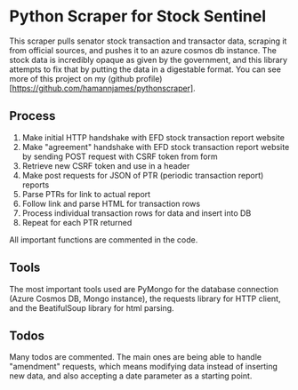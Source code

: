 # Python Scraper for Stock Sentinel

This scraper pulls senator stock transaction and transactor data, scraping it from official sources, and pushes it to an azure cosmos db instance. The stock data is incredibly opaque as given by the government, and this library attempts to fix that by putting the data in a digestable format. You can see more of this project on my (github profile)[https://github.com/hamannjames/pythonscraper].

## Process

1. Make initial HTTP handshake with EFD stock transaction report website
2. Make "agreement" handshake with EFD stock transaction report website by sending POST request with CSRF token from form
3. Retrieve new CSRF token and use in a header
4. Make post requests for JSON of PTR (periodic transaction report) reports
5. Parse PTRs for link to actual report
6. Follow link and parse HTML for transaction rows
7. Process individual transaction rows for data and insert into DB
8. Repeat for each PTR returned

All important functions are commented in the code.

## Tools

The most important tools used are PyMongo for the database connection (Azure Cosmos DB, Mongo instance), the requests library for HTTP client, and the BeatifulSoup library for html parsing.

## Todos

Many todos are commented. The main ones are being able to handle "amendment" requests, which means modifying data instead of inserting new data, and also accepting a date parameter as a starting point.
